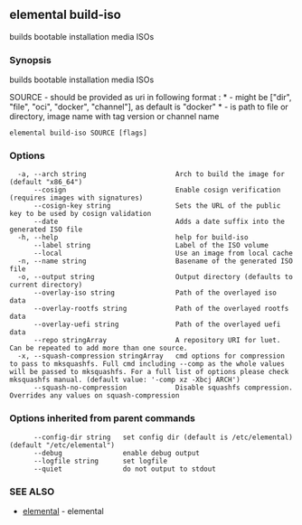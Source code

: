 ## elemental build-iso

builds bootable installation media ISOs

### Synopsis

builds bootable installation media ISOs

SOURCE - should be provided as uri in following format <sourceType>:<sourceName>
    * <sourceType> - might be ["dir", "file", "oci", "docker", "channel"], as default is "docker"
    * <sourceName> - is path to file or directory, image name with tag version or channel name

```
elemental build-iso SOURCE [flags]
```

### Options

```
  -a, --arch string                      Arch to build the image for (default "x86_64")
      --cosign                           Enable cosign verification (requires images with signatures)
      --cosign-key string                Sets the URL of the public key to be used by cosign validation
      --date                             Adds a date suffix into the generated ISO file
  -h, --help                             help for build-iso
      --label string                     Label of the ISO volume
      --local                            Use an image from local cache
  -n, --name string                      Basename of the generated ISO file
  -o, --output string                    Output directory (defaults to current directory)
      --overlay-iso string               Path of the overlayed iso data
      --overlay-rootfs string            Path of the overlayed rootfs data
      --overlay-uefi string              Path of the overlayed uefi data
      --repo stringArray                 A repository URI for luet. Can be repeated to add more than one source.
  -x, --squash-compression stringArray   cmd options for compression to pass to mksquashfs. Full cmd including --comp as the whole values will be passed to mksquashfs. For a full list of options please check mksquashfs manual. (default value: '-comp xz -Xbcj ARCH')
      --squash-no-compression            Disable squashfs compression. Overrides any values on squash-compression
```

### Options inherited from parent commands

```
      --config-dir string   set config dir (default is /etc/elemental) (default "/etc/elemental")
      --debug               enable debug output
      --logfile string      set logfile
      --quiet               do not output to stdout
```

### SEE ALSO

* [elemental](elemental.md)	 - elemental

